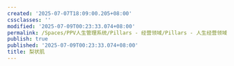 ```yaml
---
created: '2025-07-07T18:09:00.205+08:00'
cssclasses: ''
modified: '2025-07-09T00:23:33.074+08:00'
permalink: /Spaces/PPV人生管理系统/Pillars - 经营领域/Pillars - 人生经营领域/运动/增肌减脂计划/肌肉部位库/肌肉库/梨状肌.md
publish: true
published: '2025-07-09T00:23:33.074+08:00'
title: 梨状肌
---
```

